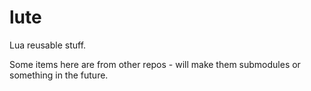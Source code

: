 # lute

Lua reusable stuff.

Some items here are from other repos - will make them submodules or something in
the future.
